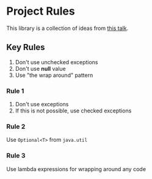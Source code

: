 # Project Rules

This library is a collection of ideas from [this talk](https://www.youtube.com/watch?v=MIG2nwULff8&ab_channel=IT%27sTinkoff).

## Key Rules

1. Don't use unchecked exceptions
2. Don't use **null** value
3. Use "the wrap around" pattern

### Rule 1

1. Don't use exceptions
2. If this is not possible, use checked exceptions

### Rule 2

Use `Optional<T>` from `java.util`

### Rule 3

Use lambda expressions for wrapping around any code
